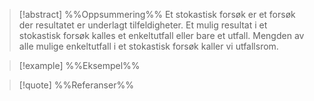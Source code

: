 
> [!abstract] %%Oppsummering%%
> Et stokastisk forsøk er et forsøk der resultatet er underlagt tilfeldigheter. Et mulig resultat i et stokastisk forsøk kalles et enkeltutfall eller bare et utfall. Mengden av alle mulige enkeltutfall i et stokastisk forsøk kaller vi utfallsrom.

> [!example] %%Eksempel%%
> 

> [!quote] %%Referanser%%